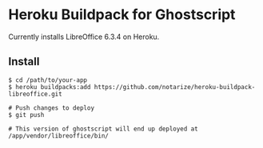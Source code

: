 # Heroku Buildpack for Ghostscript

Currently installs LibreOffice 6.3.4 on Heroku.

## Install

    $ cd /path/to/your-app
    $ heroku buildpacks:add https://github.com/notarize/heroku-buildpack-libreoffice.git

    # Push changes to deploy
    $ git push

    # This version of ghostscript will end up deployed at /app/vendor/libreoffice/bin/
